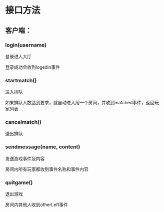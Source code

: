 # 接口方法

## 客户端：

### login(username)

登录进入大厅

登录成功会收到logedin事件

### startmatch()

进入排队

如果排队人数达到要求，就自动进入用一个房间，并收到matched事件，返回玩家列表

### cancelmatch()

退出排队

### sendmessage(name, content)

发送游戏事件及内容

房间内所有玩家都收到事件名称和事件内容

### quitgame()

退出游戏

房间内其他人收到otherLeft事件


